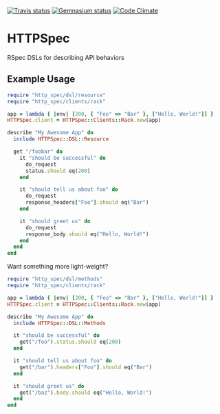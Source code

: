 [![Travis status](https://secure.travis-ci.org/smartlogic/http_spec.png)](https://secure.travis-ci.org/smartlogic/http_spec)
[![Gemnasium status](https://gemnasium.com/smartlogic/http_spec.png)](https://gemnasium.com/smartlogic/http_spec)
[![Code Climate](https://codeclimate.com/badge.png)](https://codeclimate.com/github/smartlogic/http_spec)

# HTTPSpec

RSpec DSLs for describing API behaviors

## Example Usage

```ruby
require "http_spec/dsl/resource"
require "http_spec/clients/rack"

app = lambda { |env| [200, { "Foo" => "Bar" }, ["Hello, World!"]] }
HTTPSpec.client = HTTPSpec::Clients::Rack.new(app)

describe "My Awesome App" do
  include HTTPSpec::DSL::Resource

  get "/foobar" do
    it "should be successful" do
      do_request
      status.should eq(200)
    end

    it "should tell us about foo" do
      do_request
      response_headers["Foo"].should eq("Bar")
    end

    it "should greet us" do
      do_request
      response_body.should eq("Hello, World!")
    end
  end
end
```

Want something more light-weight?

```ruby
require "http_spec/dsl/methods"
require "http_spec/clients/rack"

app = lambda { |env| [200, { "Foo" => "Bar" }, ["Hello, World!"]] }
HTTPSpec.client = HTTPSpec::Clients::Rack.new(app)

describe "My Awesome App" do
  include HTTPSpec::DSL::Methods

  it "should be successful" do
    get("/foo").status.should eq(200)
  end

  it "should tell us about foo" do
    get("/bar").headers["Foo"].should eq("Bar")
  end

  it "should greet us" do
    get("/baz").body.should eq("Hello, World!")
  end
end
```
